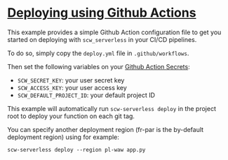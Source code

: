 # [Deploying using Github Actions](https://github.com/scaleway/serverless-api-framework-python/tree/main/examples/github_actions)

This example provides a simple Github Action configuration file to get you started on deploying with `scw_serverless` in your CI/CD pipelines.

To do so, simply copy the `deploy.yml` file in `.github/workflows`.

Then set the following variables on your [Github Action Secrets](https://docs.github.com/en/actions/security-guides/encrypted-secrets):

- `SCW_SECRET_KEY`: your user secret key
- `SCW_ACCESS_KEY`: your user access key
- `SCW_DEFAULT_PROJECT_ID`: your default project ID


This example will automatically run `scw-serverless deploy` in the project root to deploy your function on each git tag.

You can specify another deployment region (fr-par is the by-default deployment region) using for example:
```
scw-serverless deploy --region pl-waw app.py
```
